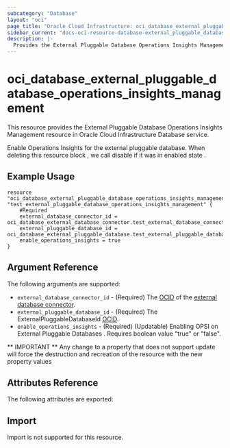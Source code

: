 ```yaml
---
subcategory: "Database"
layout: "oci"
page_title: "Oracle Cloud Infrastructure: oci_database_external_pluggable_database_operations_insights_management"
sidebar_current: "docs-oci-resource-database-external_pluggable_database_operations_insights_management"
description: |-
  Provides the External Pluggable Database Operations Insights Management resource in Oracle Cloud Infrastructure Database service
---
```


# oci_database_external_pluggable_database_operations_insights_management
This resource provides the External Pluggable Database Operations Insights Management resource in Oracle Cloud Infrastructure Database service.

Enable Operations Insights for the external pluggable database.
When deleting this resource block , we call disable if it was in enabled state .

## Example Usage

```hcl
resource "oci_database_external_pluggable_database_operations_insights_management" "test_external_pluggable_database_operations_insights_management" {
	#Required
	external_database_connector_id = oci_database_external_database_connector.test_external_database_connector.id
	external_pluggable_database_id = oci_database_external_pluggable_database.test_external_pluggable_database.id
    enable_operations_insights = true
}
```

## Argument Reference

The following arguments are supported:

* `external_database_connector_id` - (Required) The [OCID](https://docs.cloud.oracle.com/iaas/Content/General/Concepts/identifiers.htm) of the [external database connector](https://docs.cloud.oracle.com/iaas/api/#/en/database/latest/datatypes/CreateExternalDatabaseConnectorDetails). 
* `external_pluggable_database_id` - (Required) The ExternalPluggableDatabaseId [OCID](https://docs.cloud.oracle.com/iaas/Content/General/Concepts/identifiers.htm).
* `enable_operations_insights`  -  (Required) (Updatable) Enabling OPSI on External Pluggable Databases . Requires boolean value "true" or "false". 

** IMPORTANT **
Any change to a property that does not support update will force the destruction and recreation of the resource with the new property values

## Attributes Reference

The following attributes are exported:


## Import

Import is not supported for this resource.

